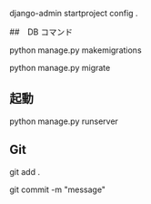 

django-admin startproject config .

##　DB コマンド

python manage.py makemigrations

python manage.py migrate

## 起動
python manage.py runserver

## Git

git add .

git commit -m "message"
